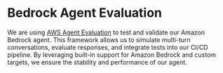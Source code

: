 # Bedrock Agent Evaluation

We are using [AWS Agent Evaluation](https://github.com/awslabs/agent-evaluation) to test and validate our Amazon Bedrock agent. This framework allows us to simulate multi-turn conversations, evaluate responses, and integrate tests into our CI/CD pipeline. By leveraging built-in support for Amazon Bedrock and custom targets, we ensure the stability and performance of our agent.

